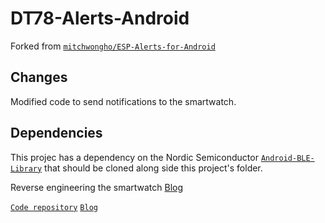 # DT78-Alerts-Android

Forked from [`mitchwongho/ESP-Alerts-for-Android`](https://github.com/mitchwongho/ESP-Alerts-for-Android)

## Changes

Modified code to send notifications to the smartwatch. 

## Dependencies

This projec has a dependency on the Nordic Semiconductor [`Android-BLE-Library`](https://github.com/NordicSemiconductor/Android-BLE-Library/tree/6011e63816b792505b68d78b1c32b572a8f056e3) that should be cloned along side this project's folder.


Reverse engineering the smartwatch [Blog](http://www.biego.tech/dt78)

[`Code repository`](https://github.com/fbiego/dt78)   [`Blog`](http://www.biego.tech/dt78)

